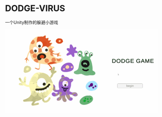 # DODGE-VIRUS
一个Unity制作的躲避小游戏

![image](https://github.com/cornorghost/DODGE-VIRUS/blob/master/gameshow.gif)

